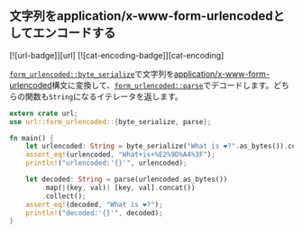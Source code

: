 ## 文字列をapplication/x-www-form-urlencodedとしてエンコードする

[![url-badge]][url] [![cat-encoding-badge]][cat-encoding]

[`form_urlencoded::byte_serialize`]で文字列を[application/x-www-form-urlencoded]構文に変換して、[`form_urlencoded::parse`]でデコードします。どちらの関数も`String`になるイテレータを返します。

```rust
extern crate url;
use url::form_urlencoded::{byte_serialize, parse};

fn main() {
    let urlencoded: String = byte_serialize("What is ❤?".as_bytes()).collect();
    assert_eq!(urlencoded, "What+is+%E2%9D%A4%3F");
    println!("urlencoded:'{}'", urlencoded);

    let decoded: String = parse(urlencoded.as_bytes())
        .map(|(key, val)| [key, val].concat())
        .collect();
    assert_eq!(decoded, "What is ❤?");
    println!("decoded:'{}'", decoded);
}
```

[`form_urlencoded::byte_serialize`]: https://docs.rs/url/*/url/form_urlencoded/fn.byte_serialize.html
[`form_urlencoded::parse`]: https://docs.rs/url/*/url/form_urlencoded/fn.parse.html

[application/x-www-form-urlencoded]: https://url.spec.whatwg.org/#application/x-www-form-urlencoded
